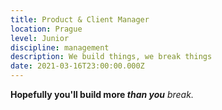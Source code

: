```yaml
---
title: Product & Client Manager
location: Prague
level: Junior
discipline: management
description: We build things, we break things
date: 2021-03-16T23:00:00.000Z
---
```


**Hopefully you'll build more _than you_** _break._
